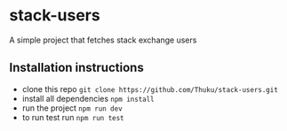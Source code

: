 # stack-users
A simple project that fetches stack exchange users

## Installation instructions
 -  clone this repo
   `git clone https://github.com/Thuku/stack-users.git`
 -  install all dependencies `npm install`
 -  run the project `npm run dev`
 -  to run test run `npm run test`

